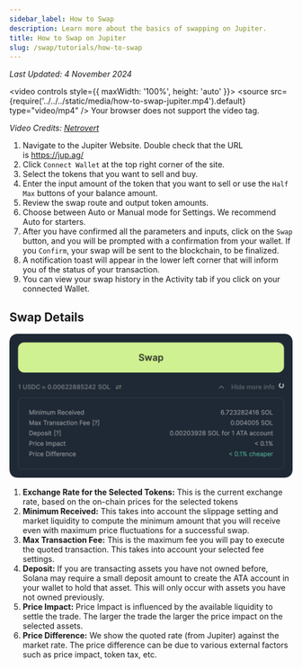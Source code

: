 ```yaml
---
sidebar_label: How to Swap
description: Learn more about the basics of swapping on Jupiter.
title: How to Swap on Jupiter
slug: /swap/tutorials/how-to-swap
---
```


<head>
    <title>How to Swap on Jupiter</title>
    <meta name="twitter:card" content="summary" />
</head>

*Last Updated: 4 November 2024*


<video controls style={{ maxWidth: '100%', height: 'auto' }}>
  <source src={require('../../../static/media/how-to-swap-jupiter.mp4').default} type="video/mp4" />
  Your browser does not support the video tag.
</video>

*Video Credits: [Netrovert](https://x.com/netrovertHQ)*


1. Navigate to the Jupiter Website. Double check that the URL is https://jup.ag/
2. Click `Connect Wallet` at the top right corner of the site.
3. Select the tokens that you want to sell and buy.
4. Enter the input amount of the token that you want to sell or use the `Half` `Max` buttons of your balance amount.
5. Review the swap route and output token amounts. 
6. Choose between Auto or Manual mode for Settings. We recommend Auto for starters.
7. After you have confirmed all the parameters and inputs, click on the `Swap` button, and you will be prompted with a confirmation from your wallet. If you `Confirm`, your swap will be sent to the blockchain, to be finalized. 
8. A notification toast will appear in the lower left corner that will inform you of the status of your transaction.
9. You can view your swap history in the Activity tab if you click on your connected Wallet.


## Swap Details

![SwapDetails](../../1-swap/img/swapdetails.png)

1. **Exchange Rate for the Selected Tokens:** This is the current exchange rate, based on the on-chain prices for the selected tokens
2. **Minimum Received:** This takes into account the slippage setting and market liquidity to compute the minimum amount that you will receive even with maximum price fluctuations for a successful swap. 
3. **Max Transaction Fee:** This is the maximum fee you will pay to execute the quoted transaction. This takes into account your selected fee settings.
4. **Deposit:** If you are transacting assets you have not owned before, Solana may require a small deposit amount to create the ATA account in your wallet to hold that asset. This will only occur with assets you have not owned previously. 
5. **Price Impact:** Price Impact is influenced by the available liquidity to settle the trade. The larger the trade the larger the price impact on the selected assets. 
6. **Price Difference:** We show the quoted rate (from Jupiter) against the market rate. The price difference can be due to various external factors such as price impact, token tax, etc.